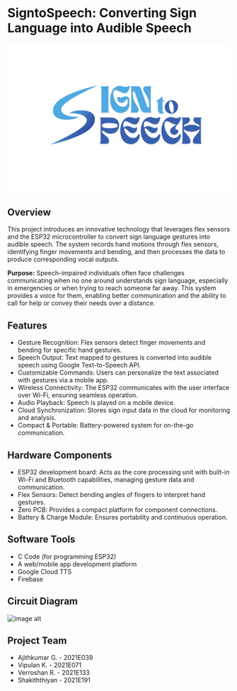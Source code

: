 # SigntoSpeech: Converting Sign Language into Audible Speech

![Logo](https://github.com/Shakiththiyanofficial/Sign2Speech-Converting-Sign-Language-into-Audible-Speech/blob/main/Images/logo.png)

## Overview
This project introduces an innovative technology that leverages flex sensors and the ESP32 microcontroller to convert sign language gestures into audible speech. The system records hand motions through flex sensors, identifying finger movements and bending, and then processes the data to produce corresponding vocal outputs.


**Purpose:** Speech-impaired individuals often face challenges communicating when no one around understands sign language, especially in emergencies or when trying to reach someone far away. This system provides a voice for them, enabling better communication and the ability to call for help or convey their needs over a distance.
## Features
- Gesture Recognition: Flex sensors detect finger movements and bending for specific hand gestures.
- Speech Output: Text mapped to gestures is converted into audible speech using Google Text-to-Speech API.
- Customizable Commands: Users can personalize the text associated with gestures via a mobile app.
- Wireless Connectivity: The ESP32 communicates with the user interface over Wi-Fi, ensuring seamless operation.
- Audio Playback: Speech is played on a mobile device.
- Cloud Synchronization: Stores sign input data in the cloud for monitoring and analysis.  
- Compact & Portable: Battery-powered system for on-the-go communication.  
## Hardware Components
- ESP32 development board: Acts as the core processing unit with built-in Wi-Fi and Bluetooth capabilities, managing gesture data and communication.
- Flex Sensors: Detect bending angles of fingers to interpret hand gestures.
- Zero PCB: Provides a compact platform for component connections.
- Battery & Charge Module: Ensures portability and continuous operation.
  
## Software Tools
- C Code (for programming ESP32)
- A web/mobile app development platform
- Google Cloud TTS
- Firebase
## Circuit Diagram
![image alt](https://github.com/Shakiththiyanofficial/Sign2Speech-Converting-Sign-Language-into-Voice/blob/c693db4ba9dd0056ecaf68cd163d84a4637618a7/circuit_image.png)
## Project Team
- Ajithkumar G. - 2021E039
- Vipulan K. - 2021E071
- Verroshan R. - 2021E133
- Shakiththiyan - 2021E191
